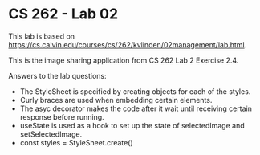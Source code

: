 # CS 262 - Lab 02
This lab is based on https://cs.calvin.edu/courses/cs/262/kvlinden/02management/lab.html.

This is the image sharing application from CS 262 Lab 2 Exercise 2.4.

Answers to the lab questions:
*   The StyleSheet is specified by creating objects for each of the styles.
*   Curly braces are used when embedding certain elements.
*   The asyc decorator makes the code after it wait until receiving certain response before running.
*   useState is used as a hook to set up the state of selectedImage and setSelectedImage.
*   const styles = StyleSheet.create()
